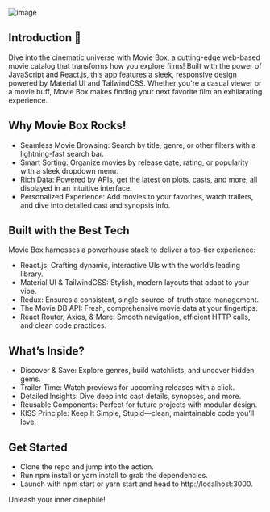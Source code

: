 ![image](https://github.com/user-attachments/assets/a47377af-745a-4716-818b-d1af8b7f3aa9)

## Introduction 🚀
Dive into the cinematic universe with Movie Box, a cutting-edge web-based movie catalog that transforms how you explore films! Built with the power of JavaScript and React.js, this app features a sleek, responsive design powered by Material UI and TailwindCSS. Whether you're a casual viewer or a movie buff, Movie Box makes finding your next favorite film an exhilarating experience.

## Why Movie Box Rocks!
- Seamless Movie Browsing: Search by title, genre, or other filters with a lightning-fast search bar.
- Smart Sorting: Organize movies by release date, rating, or popularity with a sleek dropdown menu.
- Rich Data: Powered by APIs, get the latest on plots, casts, and more, all displayed in an intuitive interface.
- Personalized Experience: Add movies to your favorites, watch trailers, and dive into detailed cast and synopsis info.

## Built with the Best Tech
Movie Box harnesses a powerhouse stack to deliver a top-tier experience:
- React.js: Crafting dynamic, interactive UIs with the world’s leading library.
- Material UI & TailwindCSS: Stylish, modern layouts that adapt to your vibe.
- Redux: Ensures a consistent, single-source-of-truth state management.
- The Movie DB API: Fresh, comprehensive movie data at your fingertips.
- React Router, Axios, & More: Smooth navigation, efficient HTTP calls, and clean code practices.

## What’s Inside?
- Discover & Save: Explore genres, build watchlists, and uncover hidden gems.
- Trailer Time: Watch previews for upcoming releases with a click.
- Detailed Insights: Dive deep into cast details, synopses, and more.
- Reusable Components: Perfect for future projects with modular design.
- KISS Principle: Keep It Simple, Stupid—clean, maintainable code you’ll love.

## Get Started
- Clone the repo and jump into the action.
- Run npm install or yarn install to grab the dependencies.
- Launch with npm start or yarn start and head to http://localhost:3000.

Unleash your inner cinephile!


